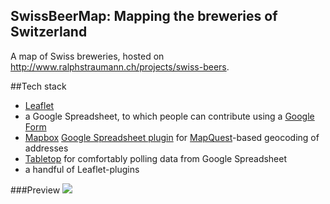 SwissBeerMap: Mapping the breweries of Switzerland
--------------------------------------------------

A map of Swiss breweries, hosted on http://www.ralphstraumann.ch/projects/swiss-beers. 

##Tech stack
* [Leaflet](https://github.com/Leaflet/Leaflet) 
* a Google Spreadsheet, to which people can contribute using a [Google Form](https://docs.google.com/forms/d/1L3_8pJ3zrXg7faPyVTSzP_MhXPMgcYYiNF82852msV8/viewform)
* [Mapbox](https://www.mapbox.com) [Google Spreadsheet plugin](https://www.mapbox.com/tilemill/docs/guides/google-docs/#geocoding) for [MapQuest](http://developer.mapquest.com/web/products/dev-services/geocoding-ws)-based geocoding of addresses
* [Tabletop](https://github.com/jsoma/tabletop) for comfortably polling data from Google Spreadsheet
* a handful of Leaflet-plugins

###Preview
[<img src="http://www.ralphstraumann.ch/projects/swiss-beers/share_picture.jpg"/>](http://www.ralphstraumann.ch/projects/swiss-beers)

